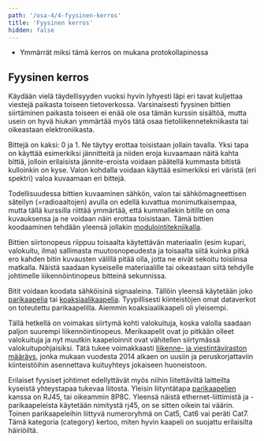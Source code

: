 ```yaml
---
path: '/osa-4/4-fyysinen-kerros'
title: 'Fyysinen kerros'
hidden: false
---
```



<text-box variant='learningObjectives' name='Oppimistavoitteet'>

- Ymmärrät miksi tämä kerros on mukana protokollapinossa

</text-box>


##  Fyysinen kerros

Käydään vielä täydellisyyden vuoksi hyvin lyhyesti läpi eri tavat kuljettaa viestejä paikasta toiseen tietoverkossa. Varsinaisesti fyysinen bittien siirtäminen paikasta toiseen ei enää ole osa tämän kurssin sisältöä, mutta usein on hyvä hiukan ymmärtää myös tätä osaa tietoliikennetekniikasta tai oikeastaan elektroniikasta.

Bittejä on kaksi: 0 ja 1. Ne täytyy erottaa toisistaan jollain tavalla. Yksi tapa on käyttää esimerkiksi jännitteitä ja niiden eroja kuvaamaan näitä kahta bittiä, jolloin erilaisista jännite-eroista voidaan päätellä kummasta bitistä kulloinkin on kyse. Valon kohdalla voidaan käyttää esimerkiksi eri väristä (eri spektri) valoa kuvaamaan eri bittejä.

Todellisuudessa bittien kuvaaminen sähkön, valon tai sähkömagneettisen säteilyn (=radioaaltojen) avulla on edellä kuvattua monimutkaisempaa, mutta tällä kurssilla riittää ymmärtää, että kummallekin bitille on oma kuvauksensa ja ne voidaan näin erottaa toisistaan. Tämä bittien koodaaminen tehdään yleensä jollakin [modulointitekniikalla](https://fi.wikipedia.org/wiki/Modulaatio_(elektroniikka)).

Bittien siirtonopeus riippuu toisaalta käytettävän materiaalin (esim kupari, valokuitu, ilma) sallimasta muutosnopeudesta ja toisaalta siitä kuinka pitkä ero kahden bitin kuvausten välillä pitää olla, jotta ne eivät sekoitu toisiinsa matkalla. Näistä saadaan kyseiselle materiaalille tai oikeastaan siitä tehdylle johtimelle liikennöintinopeus bitteinä sekunnissa.

Bitit voidaan koodata sähköisinä signaaleina. Tällöin yleensä käytetään joko [parikaapelia](https://fi.wikipedia.org/wiki/Parikaapeli) tai [koaksiaalikaapelia](https://fi.wikipedia.org/wiki/Koaksiaalikaapeli). Tyypillisesti kiinteistöjen omat dataverkot on toteutettu parikaapelilla. Aiemmin koaksiaalikaapeli oli yleisempi.

Tällä hetkellä on voimakas siirtymä kohti valokuituja, koska valolla saadaan paljon suurempi liikennöintinopeus. Merikaapelit ovat jo pitkään olleet valokuituja ja nyt muutkin kaapeloinnit ovat vähitellen siirtymässä valokuitupohjaisiksi. Tätä tukee voimakkaasti [liikenne- ja viestintäviraston määräys](https://www.traficom.fi/fi/viestinta/viestintaverkot/kiinteiston-sisaverkko), jonka mukaan vuodesta 2014 alkaen on uusiin ja peruskorjattaviin kiinteistöihin asennettava kuituyhteys jokaiseen huoneistoon.

Erilaiset fyysiset johtimet edellyttävät myös niihin liitettäviltä laitteilta kyseistä yhteystapaa tukevaa liitosta. Yleisin liityntätapa [parikaapelien](https://fi.wikipedia.org/wiki/Parikaapeli) kanssa on RJ45, tai oikeammin 8P8C. Yleensä näistä ethernet-liittimistä ja -parikaapeleista käytetään nimitystä rj45, on se sitten oikein tai väärin. Toinen parikaapeleihin liittyvä numeroryhmä on Cat5, Cat6 vai peräti Cat7. Tämä kategoria (category) kertoo, miten hyvin kaapeli on suojattu erilaisilta häiriöiltä.


<!--  Osion 4 osaamistavoitteet -->

<quiz id="9ea53e78-8dd1-5778-b185-8111ff493767"></quiz>



